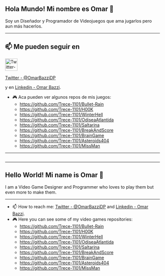 ## Hola Mundo! Mi nombre es Omar 👋

Soy un Diseñador y Programador de Videojuegos que ama jugarlos pero aun más hacerlos.

---

## 📫 Me pueden seguir en
<a href="https://twitter.com/OmarBazziDP" target="_blank" title="Twitter - @OmarBazziDP">
<img src="https://user-images.githubusercontent.com/22348284/168504092-b4b07aed-5044-4805-8a85-94ca606dd2fa.svg" alt="Twitter-Logo" style="width:40px;"/>
</a>

[Twitter - @OmarBazziDP](https://twitter.com/OmarBazziDP)


y en [Linkedin - Omar Bazzi](https://www.linkedin.com/in/omar-bazzi-sf/).

<!--- 🔭 Actualmente estoy trabajando en el juego "YVA" que sirve de base a un curso de formacion para introducirse a la creacion de Videojuegos y en proyecto pequeños con [Pilas Engine](https://pilas-engine.com.ar/) que tienen como objetivo enseñar programación de Videojuegos a alumnos de primaria y secundaria.
- 🌱 Actualmente estoy tratando de aprender nociones de UI/UX con un enfoque mas orientado a la accesibilidad (el futuro es accesible). -->

- :video_game: Aca pueden ver algunos repos de mis juegos:
  - https://github.com/Trece-1101/Bullet-Rain
  - https://github.com/Trece-1101/H00K
  - https://github.com/Trece-1101/WinterHell
  - https://github.com/Trece-1101/OdiseaAtlantida
  - https://github.com/Trece-1101/Saltarina
  - https://github.com/Trece-1101/BreakAndScore
  - https://github.com/Trece-1101/BrainGame
  - https://github.com/Trece-1101/Asteroids404
  - https://github.com/Trece-1101/MissMan

---
##
##
---

## Hello World! Mi name is Omar 👋

I am a Video Game Designer and Programmer who loves to play them but even more to make them.

---

<!---
- 🔭 I’m currently working on a videogame named "Saltarina" (Bouncy) which is kind of a basis-game for a training course to introduce students to the creation of videogames and in tiny projects with [Pilas Engine](https://pilas-engine.com.ar/) which aim is to teach (videogames) programming to elementary and high school estudents.
- 🌱 I’m currently learning notions of UI / UX with a more accessibility-oriented approach (future is accessible).-->
- 📫 How to reach me: [Twitter - @OmarBazziDP](https://twitter.com/OmarBazziDP) and [Linkedin - Omar Bazzi](https://www.linkedin.com/in/omar-bazzi-sf/).
- :video_game: Here you can see some of my video games repositories:
  - https://github.com/Trece-1101/Bullet-Rain
  - https://github.com/Trece-1101/H00K
  - https://github.com/Trece-1101/WinterHell
  - https://github.com/Trece-1101/OdiseaAtlantida
  - https://github.com/Trece-1101/Saltarina
  - https://github.com/Trece-1101/BreakAndScore
  - https://github.com/Trece-1101/BrainGame
  - https://github.com/Trece-1101/Asteroids404
  - https://github.com/Trece-1101/MissMan

